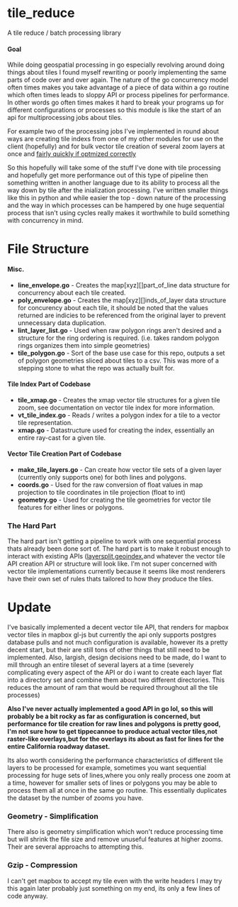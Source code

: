 # tile_reduce
A tile reduce / batch processing library

#### Goal

While doing geospatial processing in go especially revolving around doing things about tiles I found myself rewriting or poorly implementing the same parts of code over and over again. The nature of the go concurrency model often times makes you take advantage of a piece of data within a go routine which often times leads to sloppy API or process pipelines for performance. In other words go often times makes it hard to break your programs up for different configurations or processes so this module is like the start of an api for multiprocessing jobs about tiles. 

For example two of the processing jobs I've implemented in round about ways are creating tile indexs from one of my other modules for use on the client (hopefully) and for bulk vector tile creation of several zoom layers at once and [fairly quickly if optmized correctly](https://github.com/murphy214/vtile)

So this hopefully will take some of the stuff I've done with tile processing and hopefully get more performance out of this type of pipeline then something written in another language due to its ability to process all the way down by tile after the inialization processing. I've written smaller things like this in python and while easier the top - down nature of the processing and the way in which processes can be hampered by one huge sequential process that isn't using cycles really makes it worthwhile to build something with concurrency in mind. 

# File Structure 
#### Misc.
* **line_envelope.go** - Creates the map[xyz][]part_of_line data structure for concurrency about each tile created. 
* **poly_envelope.go** - Creates the map[xyz][]inds_of_layer data structure for concurency about each tile, it should be noted that the values returned are indicies to be referenced from the original layer to prevent unnecessary data duplication. 
* **lint_layer_list.go** - Used when raw polygon rings aren't desired and a structure for the ring ordering is required. (i.e. takes random polygon rings organizes them into simple geometries) 
* **tile_polygon.go** - Sort of the base use case for this repo, outputs a set of polygon geometries sliced about tiles to a csv. This was more of a stepping stone to what the repo was actually built for.

#### Tile Index Part of Codebase
* **tile_xmap.go** - Creates the xmap vector tile structures for a given tile zoom, see documentation on vector tile index for more information.
* **vt_tile_index.go** - Reads / writes a polygon index for a tile to a vector tile representation.
* **xmap.go** - Datastructure used for creating the index, essentially an entire ray-cast for a given tile.

#### Vector Tile Creation Part of Codebase
* **make_tile_layers.go** - Can create how vector tile sets of a given layer (currently only supports one) for both lines and polygons.
* **coords.go** - Used for the raw conversion of float values in map projection to tile coordinates in tile projection (float to int) 
* **geometry.go** - Used for creating the tile geometries for vector tile features for either lines or polygons. 

### The Hard Part 

The hard part isn't getting a pipeline to work with one sequential process thats already been done sort of. The hard part is to make it robust enough to interact with existing APIs ([layersplit](https://github.com/murphy214/layersplit),[geoindex](https://github.com/murphy214/geoindex),and whatever the vector  tile API creation API or structure will look like. I'm not super concerned with vector tile implementations currently because it seems like most renderers have their own set of rules thats tailored to how they produce the tiles.

# Update 

I've basically implemented a decent vector tile API, that renders for mapbox vector tiles in mapbox gl-js but currently the api only supports postgres database pulls and not much configuration is available, however its a pretty decent start, but their are still tons of other things that still need to be implemented. Also, largish, design decisions need to be made, do I want to mill through an entire tileset of several layers at a time (severely complicating every aspect of the API or do i want to create each layer flat into a directory set and combine them about two different directories. This reduces the amount of ram that would be required throughout all the tile processes)

**Also I've never actually implemented a good API in go lol, so this will probably be a bit rocky as far as configuration is concerned, but performance for tile creation for raw lines and polygons is pretty good, I'm not sure how to get tippecannoe to produce actual vector tiles,not raster-like overlays,but for the overlays its about as fast for lines for the entire California roadway dataset.**

Its also worth considering the performance characteristics of different tile layers to be processed for example, sometimes you want sequential processing for huge sets of lines,where you only really process one zoom at a time, however for smaller sets of lines or polygons you may be able to process them all at once in the same go routine. This essentially duplicates the dataset by the number of zooms you have.

### Geometry - Simplification
There also is geometry simplification which won't reduce processing time but will shrink the file size and remove unuseful features at higher zooms. Their are several approachs to attempting this. 


### Gzip - Compression
I can't get mapbox to accept my tile even with the write headers I may try this again later probably just something on my end, its only a few lines of code anyway. 

